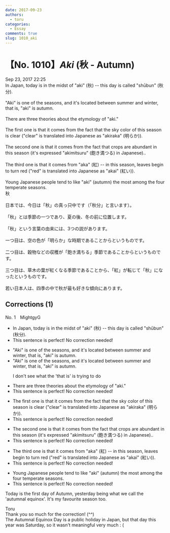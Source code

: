```yaml
---
date: 2017-09-23
authors:
  - toru
categories:
  - Essay
comments: true
slug: 1010_aki
---
```


# 【No. 1010】<strong><em>Aki</strong></em> (秋 - Autumn)
<div class="date">Sep 23, 2017 22:25</div>
<div id="post"><div id="body_show_ori">
In Japan, today is in the midst of "aki" (秋) -- this day is called "shūbun" (秋分).<br/><br/>"Aki" is one of the seasons, and it's located between summer and winter, that is, "aki" is autumn.<br/><br/>There are three theories about the etymology of "aki."<br/><br/>The first one is that it comes from the fact that the sky color of this season is clear ("clear" is translated into Japanese as "akiraka" (明らか)).<br/><br/>The second one is that it comes from the fact that crops are abundant in this season (it's expressed "akimitsuru" (飽き満つる) in Japanese)..<br/><br/>The third one is that it comes from "aka" (紅) -- in this season, leaves begin to turn red ("red" is translated into Japanese as "akai" (紅い)).<br/><br/>Young Japanese people tend to like "aki" (autumn) the most among the four temperate seasons.
</div></div>

<!-- more -->

<div id="post_ja"><div id="body_show_mo">
秋<br/><br/>日本では、今日は「秋」の真っ只中です（「秋分」と言います）。<br/><br/>「秋」とは季節の一つであり、夏の後、冬の前に位置します。<br/><br/>「秋」という言葉の由来には、3つの説があります。<br/><br/>一つ目は、空の色が「明らか」な時期であることからというものです。<br/><br/>二つ目は、穀物などの収穫が「飽き満ちる」季節であることからというものです。<br/><br/>三つ目は、草木の葉が紅くなる季節であることから、「紅」が転じて「秋」になったというものです。<br/><br/>若い日本人は、四季の中で秋が最も好きな傾向にあります。
</div></div>

## Corrections (1)
<div id="block"><div class="first_name"> No. 1　<span class="just_name">MightgyG</span></div><div id="block2">
<ul class="correction_field">
<li class="incorrect">In Japan, today is in the midst of "aki" (秋) -- this day is called "shūbun" (秋分).</li>
<li class="corrected perfect">This sentence is perfect! No correction needed!</li>
</ul>
<ul class="correction_field">
<li class="incorrect">"Aki" is one of the seasons, and it's located between summer and winter, that is, "aki" is autumn.</li>
<li class="corrected correct">
"Aki" is one of the seasons, <span class="f_red"><span class="sline">and</span></span> it's located between summer and winter, <span class="f_red"><span class="sline">that is,</span></span> "aki" is autumn.
<p class="correction_comment">I don't see what the 'that is' is trying to do</p>
</li>
</ul>
<ul class="correction_field">
<li class="incorrect">There are three theories about the etymology of "aki."</li>
<li class="corrected perfect">This sentence is perfect! No correction needed!</li>
</ul>
<ul class="correction_field">
<li class="incorrect">The first one is that it comes from the fact that the sky color of this season is clear ("clear" is translated into Japanese as "akiraka" (明らか)).</li>
<li class="corrected perfect">This sentence is perfect! No correction needed!</li>
</ul>
<ul class="correction_field">
<li class="incorrect">The second one is that it comes from the fact that crops are abundant in this season (it's expressed "akimitsuru" (飽き満つる) in Japanese)..</li>
<li class="corrected perfect">This sentence is perfect! No correction needed!</li>
</ul>
<ul class="correction_field">
<li class="incorrect">The third one is that it comes from "aka" (紅) -- in this season, leaves begin to turn red ("red" is translated into Japanese as "akai" (紅い)).</li>
<li class="corrected perfect">This sentence is perfect! No correction needed!</li>
</ul>
<ul class="correction_field">
<li class="incorrect">Young Japanese people tend to like "aki" (autumn) the most among the four temperate seasons.</li>
<li class="corrected perfect">This sentence is perfect! No correction needed!</li>
</ul>
<p class="comment_small">
 Today is the first day of Autumn, yesterday being what we call the 'autumnal equinox'. It's my favourite season too.
</p>

</div><div class="name"><span class="just_name">Toru</span><br>
Thank you so much for the correction! (^^)<br/>The Autumnal Equinox Day is a public holiday in Japan, but that day this year was Saturday, so it wasn't meaningful very much : (
</div>
</div>
